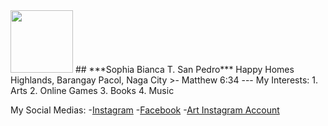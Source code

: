 <img src="[https://github.com/user-attachments/assets/6808c9f6-d1fa-4f58-b123-90bebeb24972]" width="100" height="100" />
## ***Sophia Bianca T. San Pedro***
Happy Homes Highlands, Barangay Pacol, Naga City
>- Matthew 6:34
---
My Interests:
1. Arts
2. Online Games
3. Books
4. Music

My Social Medias:
-[Instagram](https://www.instagram.com/selfsophrait/?hl=en)
-[Facebook](https://www.facebook.com/sophia.sanpedro.52687/?locale=en_GB)
-[Art Instagram Account](https://www.instagram.com/sophportrait_/?hl=en)
